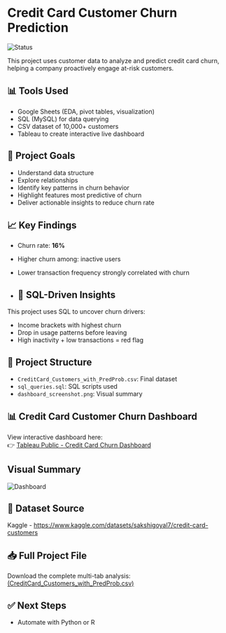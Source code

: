 # Credit Card Customer Churn Prediction
![Status](https://img.shields.io/badge/Status-Complete-brightgreen)

This project uses customer data to analyze and predict credit card churn, helping a company proactively engage at-risk customers.

## 📊 Tools Used
- Google Sheets (EDA, pivot tables, visualization)
- SQL (MySQL) for data querying
- CSV dataset of 10,000+ customers
- Tableau to create interactive live dashboard

## 🧠 Project Goals
- Understand data structure
- Explore relationships
- Identify key patterns in churn behavior
- Highlight features most predictive of churn
- Deliver actionable insights to reduce churn rate

## 📈 Key Findings
- Churn rate: **16%**
- Higher churn among: inactive users
- Lower transaction frequency strongly correlated with churn

- ## 🔎 SQL-Driven Insights
This project uses SQL to uncover churn drivers:
- Income brackets with highest churn
- Drop in usage patterns before leaving
- High inactivity + low transactions = red flag

## 📂 Project Structure
- `CreditCard_Customers_with_PredProb.csv`: Final dataset
- `sql_queries.sql`: SQL scripts used
- `dashboard_screenshot.png`: Visual summary

## 📊 Credit Card Customer Churn Dashboard

View interactive dashboard here:  
👉 [Tableau Public - Credit Card Churn Dashboard](https://public.tableau.com/views/CreditCardChurnPredictionDashboard/Dashboard?:language=en-US&:sid=&:redirect=auth&:display_count=n&:origin=viz_share_link)

## Visual Summary

![Dashboard](https://github.com/zaidfdgh/credit-card-churn-prediction/blob/main/dashboard_snapshot.PNG)

## 📎 Dataset Source
Kaggle - https://www.kaggle.com/datasets/sakshigoyal7/credit-card-customers

## 📥 Full Project File

Download the complete multi-tab analysis:  
[(CreditCard_Customers_with_PredProb.csv)](https://github.com/zaidfdgh/credit-card-churn-prediction/blob/main/CreditCard_Customers_with_PredProb.csv)

## ✅ Next Steps
- Automate with Python or R








